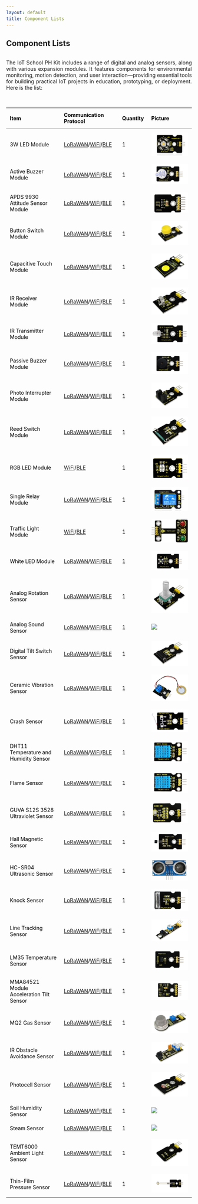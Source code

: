 ```yaml
---
layout: default
title: Component Lists
---
```


<h2>Component Lists</h2>

<p style="text-align:justify;display:inline-block;margin-bottom:2rem;">
  The IoT School PH Kit includes a range of digital and analog sensors, along with various expansion modules. It features components for environmental monitoring, motion detection, and user interaction—providing essential tools for building practical IoT projects in education, prototyping, or deployment. Here is the list:
</p>

<table style="width: 100%; border-collapse: collapse; margin-bottom: 2rem; color: Black;">
  <thead>
    <tr>
      <th style="text-align: left; padding: 10px; border-bottom: 2px solid #ccc;">Item</th>
      <th style="text-align: left; padding: 10px; border-bottom: 2px solid #ccc;">Communication Protocol</th>
      <th style="text-align: left; padding: 10px; border-bottom: 2px solid #ccc;">Quantity</th>
      <th style="text-align: left; padding: 10px; border-bottom: 2px solid #ccc;">Picture</th>
    </tr>
  </thead>
  <tbody>
    <tr>
      <td style="text-align:justify;padding: 10px;">3W LED Module</td>
      <td style="text-align:justify;padding: 10px;"><a href="\docs\projects\Basic\Lorfi-L\Modules\3W_LED_Module.html">LoRaWAN</a>/<a href="\docs\projects\Basic\Lorfi-WB\Modules\3W-LED-Module.html">WiFi</a>/<a href="\docs\projects\Basic\Lorfi-WB\Modules\3W_LED_Module.html">BLE</a></td>
      <td style="text-align:justify;padding: 10px;">1</td>
      <td style="text-align:justify;padding: 10px;"><img src="\assets\Images\LORFI_Components\Components\3W_LED_MODULE.webp" style="max-width: 100px;"></td>
    </tr>
    <tr>
      <td style="padding: 10px;">Active Buzzer Module</td>
      <td style="text-align:justify;padding: 10px;"><a href="\docs\projects\Basic\Lorfi-L\Modules\Active_Buzzer.html">LoRaWAN</a>/<a href="\docs\projects\Basic\Lorfi-WB\Modules\Active_Buzzer.html">WiFi</a>/<a href="\docs\projects\Basic\Lorfi-WB\Modules\Active_Buzzer.html">BLE</a></td>
      <td style="text-align:justify;padding: 10px;">1</td>
      <td style="text-align:justify;padding: 10px;"><img src="\assets\Images\LORFI_Components\Components\Active_Buzzer_Module.webp" style="max-width: 100px;"></td>
    </tr>
    <tr>
      <td style="padding: 10px;">APDS 9930 Attitude Sensor Module</td>
      <td style="text-align:justify;padding: 10px;"><a href="\docs\projects\Basic\Lorfi-L\Modules\APDS_9930_Attitude_Sensor_Module.html">LoRaWAN</a>/<a href="\docs\projects\Basic\Lorfi-WB\Modules\APDS_9930_Attitude_Sensor_Module.html">WiFi</a>/<a href="\docs\projects\Basic\Lorfi-WB\Modules\APDS_9930_Attitude_Sensor_Module.html">BLE</a></td>
      <td style="text-align:justify;padding: 10px;">1</td>
      <td style="text-align:justify;padding: 10px;"><img src="\assets\Images\LORFI_Components\Components\Attitude_Sensor.webp" style="max-width: 100px;"></td>
    </tr>
    <tr>
      <td style="padding: 10px;">Button Switch Module</td>
      <td style="text-align:justify;padding: 10px;"><a href="\docs\projects\Basic\Lorfi-L\Modules\Button_Switch_Module.html">LoRaWAN</a>/<a href="\docs\projects\Basic\Lorfi-WB\Modules\Button_Switch_Module.html">WiFi</a>/<a href="\docs\projects\Basic\Lorfi-WB\Modules\Button_Switch_Module.html">BLE</a></td>
      <td style="text-align:justify;padding: 10px;">1</td>
      <td style="text-align:justify;padding: 10px;"><img src="\assets\Images\LORFI_Components\Components\Button_Switch_Module.webp" style="max-width: 100px;"></td>
    </tr>
    <tr>
      <td style="padding: 10px;">Capacitive Touch Module</td>
      <td style="text-align:justify;padding: 10px;"><a href="\docs\projects\Basic\Lorfi-L\Modules\Capacitive_Touch_Module.html">LoRaWAN</a>/<a href="\docs\projects\Basic\Lorfi-WB\Modules\Capacitive_Touch_Module.html">WiFi</a>/<a href="\docs\projects\Basic\Lorfi-WB\Modules\Capacitive_Touch_Module.html">BLE</a></td>
      <td style="text-align:justify;padding: 10px;">1</td>
      <td style="text-align:justify;padding: 10px;"><img src="\assets\Images\LORFI_Components\Components\Capacitive_Touch_Module.webp" style="max-width: 100px;"></td>
    </tr>
    <tr>
      <td style="padding: 10px;">IR Receiver Module</td>
      <td style="text-align:justify;padding: 10px;"><a href="\docs\projects\Basic\Lorfi-L\Modules\IR_Receiver_Module.html">LoRaWAN</a>/<a href="\docs\projects\Basic\Lorfi-WB\Modules\IR_Receiver_Module.html">WiFi</a>/<a href="\docs\projects\Basic\Lorfi-WB\Modules\IR_Receiver_Module.html">BLE</a></td>
      <td style="text-align:justify;padding: 10px;">1</td>
      <td style="text-align:justify;padding: 10px;"><img src="\assets\Images\LORFI_Components\Components\IR_Receiver_Module.webp" style="max-width: 100px;"></td>
    </tr>
    <tr>
      <td style="padding: 10px;">IR Transmitter Module</td>
      <td style="text-align:justify;padding: 10px;"><a href="\docs\projects\Basic\Lorfi-L\Modules\IR_Transmitter_Module.html">LoRaWAN</a>/<a href="\docs\projects\Basic\Lorfi-WB\Modules\IR_Transmitter_Module.html">WiFi</a>/<a href="\docs\projects\Basic\Lorfi-WB\Modules\IR_Transmitter_Module.html">BLE</a></td>
      <td style="text-align:justify;padding: 10px;">1</td>
      <td style="text-align:justify;padding: 10px;"><img src="\assets\Images\LORFI_Components\Components\IR_Transmitter_Module.webp" style="max-width: 100px;"></td>
    </tr>
    <tr>
      <td style="padding: 10px;">Passive Buzzer Module</td>
      <td style="text-align:justify;padding: 10px;"><a href="\docs\projects\Basic\Lorfi-L\Modules\Passive_Buzzer_Module.html">LoRaWAN</a>/<a href="\docs\projects\Basic\Lorfi-WB\Modules\Passive_Buzzer_Module.html">WiFi</a>/<a href="\docs\projects\Basic\Lorfi-WB\Modules\Passive_Buzzer_Module.html">BLE</a></td>
      <td style="text-align:justify;padding: 10px;">1</td>
      <td style="text-align:justify;padding: 10px;"><img src="\assets\Images\LORFI_Components\Components\Passive_Buzzer_Module.webp" style="max-width: 100px;"></td>
    </tr>
    <tr>
      <td style="padding: 10px;">Photo Interrupter Module</td>
      <td style="text-align:justify;padding: 10px;"><a href="\docs\projects\Basic\Lorfi-L\Modules\Photo_Interrupter_Module.html">LoRaWAN</a>/<a href="\docs\projects\Basic\Lorfi-WB\Modules\Photo_Interrupter_Module.html">WiFi</a>/<a href="\docs\projects\Basic\Lorfi-WB\Modules\Photo_Interrupter_Module.html">BLE</a></td>
      <td style="text-align:justify;padding: 10px;">1</td>
      <td style="text-align:justify;padding: 10px;"><img src="\assets\Images\LORFI_Components\Components\Photo_Interrupter_Module.webp" style="max-width: 100px;"></td>
    </tr>
    <tr>
      <td style="padding: 10px;">Reed Switch Module</td>
      <td style="text-align:justify;padding: 10px;"><a href="\docs\projects\Basic\Lorfi-L\Modules\Reed_Switch_Module.html">LoRaWAN</a>/<a href="\docs\projects\Basic\Lorfi-WB\Modules\Reed_Switch_Module.html">WiFi</a>/<a href="\docs\projects\Basic\Lorfi-WB\Modules\Reed_Switch_Module.html">BLE</a></td>
      <td style="text-align:justify;padding: 10px;">1</td>
      <td style="text-align:justify;padding: 10px;"><img src="\assets\Images\LORFI_Components\Components\Reed_Switch_Module.webp" style="max-width: 100px;"></td>
    </tr>
    <tr>
      <td style="padding: 10px;">RGB LED Module</td>
      <td style="text-align:justify;padding: 10px;"><a href="\docs\projects\Basic\Lorfi-WB\Modules\RGB_LED_Module.html">WiFi</a>/<a href="\docs\projects\Basic\Lorfi-WB\Modules\RGB_LED_Module.html">BLE</a></td>
      <td style="text-align:justify;padding: 10px;">1</td>
      <td style="text-align:justify;padding: 10px;"><img src="\assets\Images\LORFI_Components\Components\RGB_LED_Module.webp" style="max-width: 100px;"></td>
    </tr>
    <tr>
      <td style="padding: 10px;">Single Relay Module</td>
      <td style="text-align:justify;padding: 10px;"><a href="\docs\projects\Basic\Lorfi-L\Modules\Single_Relay_Module.html">LoRaWAN</a>/<a href="\docs\projects\Basic\Lorfi-WB\Modules\Single_Relay_Module.html">WiFi</a>/<a href="\docs\projects\Basic\Lorfi-WB\Modules\Single_Relay_Module.html">BLE</a></td>
      <td style="text-align:justify;padding: 10px;">1</td>
      <td style="text-align:justify;padding: 10px;"><img src="\assets\Images\LORFI_Components\Components\Single_Relay_Module.webp" style="max-width: 100px;"></td>
    </tr>
    <tr>
      <td style="padding: 10px;">Traffic Light Module</td>
      <td style="text-align:justify;padding: 10px;"><a href="\docs\projects\Basic\Lorfi-WB\Modules\Traffic_Light_Module.html">WiFi</a>/<a href="\docs\projects\Basic\Lorfi-WB\Modules\Traffic_Light_Module.html">BLE</a></td>
      <td style="text-align:justify;padding: 10px;">1</td>
      <td style="text-align:justify;padding: 10px;"><img src="\assets\Images\LORFI_Components\Components\Traffic_Light_Module.webp" style="max-width: 100px;"></td>
    </tr>
    <tr>
      <td style="padding: 10px;">White LED Module</td>
      <td style="text-align:justify;padding: 10px;"><a href="\docs\projects\Basic\Lorfi-L\Modules\White_LED_Module.html">LoRaWAN</a>/<a href="\docs\projects\Basic\Lorfi-WB\Modules\White_LED_Module.html">WiFi</a>/<a href="\docs\projects\Basic\Lorfi-WB\Modules\White_LED_Module.html">BLE</a></td>
      <td style="text-align:justify;padding: 10px;">1</td>
      <td style="text-align:justify;padding: 10px;"><img src="\assets\Images\LORFI_Components\Components\White_LED_Module.webp" style="max-width: 100px;"></td>
    </tr>
    <tr>
      <td style="padding: 10px;">Analog Rotation Sensor</td>
      <td style="text-align:justify;padding: 10px;"><a href="\docs\projects\Basic\Lorfi-L\Modules\Analog_Rotation_Sensor.html">LoRaWAN</a>/<a href="\docs\projects\Basic\Lorfi-WB\Modules\Analog_Rotation_Sensor.html">WiFi</a>/<a href="\docs\projects\Basic\Lorfi-WB\Modules\Analog_Rotation_Sensor.html">BLE</a></td>
      <td style="text-align:justify;padding: 10px;">1</td>
      <td style="text-align:justify;padding: 10px;"><img src="\assets\Images\LORFI_Components\Components\Analog_Rotation_Sensor.webp" style="max-width: 100px;"></td>
    </tr>
    <tr>
      <td style="padding: 10px;">Analog Sound Sensor</td>
      <td style="text-align:justify;padding: 10px;"><a href="\docs\projects\Basic\Lorfi-L\Modules\Analog_Sound_Sensor.html">LoRaWAN</a>/<a href="\docs\projects\Basic\Lorfi-WB\Modules\Analog_Sound_Sensor.html">WiFi</a>/<a href="\docs\projects\Basic\Lorfi-WB\Modules\Analog_Sound_Sensor.html">BLE</a></td>
      <td style="text-align:justify;padding: 10px;">1</td>
      <td style="text-align:justify;padding: 10px;"><img src="\assets\Images\LORFI_Components\Components\Analog_Sound_Sensor.webp" style="max-width: 100px;"></td>
    </tr>
    <tr>
      <td style="padding: 10px;">Digital Tilt Switch Sensor</td>
      <td style="text-align:justify;padding: 10px;"><a href="\docs\projects\Basic\Lorfi-L\Modules\Ball_Tilt_Switch_Sensor.html">LoRaWAN</a>/<a href="\docs\projects\Basic\Lorfi-WB\Modules\Ball_Tilt_Switch_Sensor.html">WiFi</a>/<a href="\docs\projects\Basic\Lorfi-WB\Modules\Ball_Tilt_Switch_Sensor.html">BLE</a></td>
      <td style="text-align:justify;padding: 10px;">1</td>
      <td style="text-align:justify;padding: 10px;"><img src="\assets\Images\LORFI_Components\Components\Digital_Tilt_Sensor.webp" style="max-width: 100px;"></td>
    </tr>
    <tr>
      <td style="padding: 10px;">Ceramic Vibration Sensor</td>
      <td style="text-align:justify;padding: 10px;"><a href="\docs\projects\Basic\Lorfi-L\Modules\Ceramic_Vibration_Sensor.html">LoRaWAN</a>/<a href="\docs\projects\Basic\Lorfi-WB\Modules\Ceramic_Vibration_Sensor.html">WiFi</a>/<a href="\docs\projects\Basic\Lorfi-WB\Modules\Ceramic_Vibration_Sensor.html">BLE</a></td>
      <td style="text-align:justify;padding: 10px;">1</td>
      <td style="text-align:justify;padding: 10px;"><img src="\assets\Images\LORFI_Components\Components\Ceramic_Vibration_Sensor.webp" style="max-width: 100px;"></td>
    </tr>
    <tr>
      <td style="padding: 10px;">Crash Sensor</td>
      <td style="text-align:justify;padding: 10px;"><a href="\docs\projects\Basic\Lorfi-L\Modules\Crash_Sensor.html">LoRaWAN</a>/<a href="\docs\projects\Basic\Lorfi-WB\Modules\Crash_Sensor.html">WiFi</a>/<a href="\docs\projects\Basic\Lorfi-WB\Modules\Crash_Sensor.html">BLE</a></td>
      <td style="text-align:justify;padding: 10px;">1</td>
      <td style="text-align:justify;padding: 10px;"><img src="\assets\Images\LORFI_Components\Components\Crash_Sensor.webp" style="max-width: 100px;"></td>
    </tr>
    <tr>
      <td style="padding: 10px;">DHT11 Temperature and Humidity Sensor</td>
      <td style="text-align:justify;padding: 10px;"><a href="\docs\projects\Basic\Lorfi-L\Modules\DHT11_Temperature_and_Humidity_Sensor.html">LoRaWAN</a>/<a href="\docs\projects\Basic\Lorfi-WB\Modules\DHT11_Temperature_and_Humidity_Sensor.html">WiFi</a>/<a href="\docs\projects\Basic\Lorfi-WB\Modules\DHT11_Temperature_and_Humidity_Sensor.html">BLE</a></td>
      <td style="text-align:justify;padding: 10px;">1</td>
      <td style="text-align:justify;padding: 10px;"><img src="\assets\Images\LORFI_Components\Components\DHT11_Temperature_and_Humidity_Sensor.webp" style="max-width: 100px;"></td>
    </tr>
    <tr>
      <td style="padding: 10px;">Flame Sensor</td>
      <td style="text-align:justify;padding: 10px;"><a href="\docs\projects\Basic\Lorfi-L\Modules\Flame_Sensor.html">LoRaWAN</a>/<a href="\docs\projects\Basic\Lorfi-WB\Modules\Flame_Sensor.html">WiFi</a>/<a href="\docs\projects\Basic\Lorfi-WB\Modules\Flame_Sensor.html">BLE</a></td>
      <td style="text-align:justify;padding: 10px;">1</td>
      <td style="text-align:justify;padding: 10px;"><img src="\assets\Images\LORFI_Components\Components\DHT11_Temperature_and_Humidity_Sensor.webp" style="max-width: 100px;"></td>
    </tr>
    <tr>
      <td style="padding: 10px;">GUVA S12S 3528 Ultraviolet Sensor</td>
      <td style="text-align:justify;padding: 10px;"><a href="\docs\projects\Basic\Lorfi-L\Modules\GUVA_S12S_3528_Ultraviolet_Sensor.html">LoRaWAN</a>/<a href="\docs\projects\Basic\Lorfi-WB\Modules\GUVA_S12S_3528_Ultraviolet_Sensor.html">WiFi</a>/<a href="\docs\projects\Basic\Lorfi-WB\Modules\GUVA_S12S_3528_Ultraviolet_Sensor.html">BLE</a></td>
      <td style="text-align:justify;padding: 10px;">1</td>
      <td style="text-align:justify;padding: 10px;"><img src="\assets\Images\LORFI_Components\Components\Ultraviolet_Sensor.webp" style="max-width: 100px;"></td>
    </tr>
    <tr>
      <td style="padding: 10px;">Hall Magnetic Sensor</td>
      <td style="text-align:justify;padding: 10px;"><a href="\docs\projects\Basic\Lorfi-L\Modules\Hall_Magnetic_Sensor.html">LoRaWAN</a>/<a href="\docs\projects\Basic\Lorfi-WB\Modules\Hall_Magnetic_Sensor.html">WiFi</a>/<a href="\docs\projects\Basic\Lorfi-WB\Modules\Hall_Magnetic_Sensor.html">BLE</a></td>
      <td style="text-align:justify;padding: 10px;">1</td>
      <td style="text-align:justify;padding: 10px;"><img src="\assets\Images\LORFI_Components\Components\Hall_Magnetic_Sensor.webp" style="max-width: 100px;"></td>
    </tr>
    <tr>
      <td style="padding: 10px;">HC-SR04 Ultrasonic Sensor</td>
      <td style="text-align:justify;padding: 10px;"><a href="\docs\projects\Basic\Lorfi-L\Modules\HC_SR04_Ultrasonic_Sensor.html">LoRaWAN</a>/<a href="\docs\projects\Basic\Lorfi-WB\Modules\HC_SR04_Ultrasonic_Sensor.html">WiFi</a>/<a href="\docs\projects\Basic\Lorfi-WB\Modules\HC_SR04_Ultrasonic_Sensor.html">BLE</a></td>
      <td style="text-align:justify;padding: 10px;">1</td>
      <td style="text-align:justify;padding: 10px;"><img src="\assets\Images\LORFI_Components\Components\HCSR04_Ultrasonic_Sensor.webp" style="max-width: 100px;"></td>
    </tr>
    <tr>
      <td style="padding: 10px;">Knock Sensor</td>
      <td style="text-align:justify;padding: 10px;"><a href="\docs\projects\Basic\Lorfi-L\Modules\Knock_Sensor.html">LoRaWAN</a>/<a href="\docs\projects\Basic\Lorfi-WB\Modules\Knock_Sensor.html">WiFi</a>/<a href="\docs\projects\Basic\Lorfi-WB\Modules\Knock_Sensor.html">BLE</a></td>
      <td style="text-align:justify;padding: 10px;">1</td>
      <td style="text-align:justify;padding: 10px;"><img src="\assets\Images\LORFI_Components\Components\Knock_Sensor.webp" style="max-width: 100px;"></td>
    </tr>
    <tr>
      <td style="padding: 10px;">Line Tracking Sensor</td>
      <td style="text-align:justify;padding: 10px;"><a href="\docs\projects\Basic\Lorfi-L\Modules\Line_Tracking_Sensor.html">LoRaWAN</a>/<a href="\docs\projects\Basic\Lorfi-WB\Modules\Line_Tracking_Sensor.html">WiFi</a>/<a href="\docs\projects\Basic\Lorfi-WB\Modules\Line_Tracking_Sensor.html">BLE</a></td>
      <td style="text-align:justify;padding: 10px;">1</td>
      <td style="text-align:justify;padding: 10px;"><img src="\assets\Images\LORFI_Components\Components\Line_Tracking_Sensor.webp" style="max-width: 100px;"></td>
    </tr>
    <tr>
      <td style="padding: 10px;">LM35 Temperature Sensor</td>
      <td style="text-align:justify;padding: 10px;"><a href="\docs\projects\Basic\Lorfi-L\Modules\LM35_Temperature_Sensor.html">LoRaWAN</a>/<a href="\docs\projects\Basic\Lorfi-WB\Modules\LM35_Temperature_Sensor.html">WiFi</a>/<a href="\docs\projects\Basic\Lorfi-WB\Modules\LM35_Temperature_Sensor.html">BLE</a></td>
      <td style="text-align:justify;padding: 10px;">1</td>
      <td style="text-align:justify;padding: 10px;"><img src="\assets\Images\LORFI_Components\Components\LM35_Temperature_Sensor.webp" style="max-width: 100px;"></td>
    </tr>
    <tr>
      <td style="padding: 10px;">MMA84521 Module Acceleration Tilt Sensor</td>
      <td style="text-align:justify;padding: 10px;"><a href="\docs\projects\Basic\Lorfi-L\Modules\MMA84521_Module_Acceleration_Tilt_Sensor.html">LoRaWAN</a>/<a href="\docs\projects\Basic\Lorfi-WB\Modules\MMA84521_Module_Acceleration_Tilt_Sensor.html">WiFi</a>/<a href="\docs\projects\Basic\Lorfi-WB\Modules\MMA84521_Module_Acceleration_Tilt_Sensor.html">BLE</a></td>
      <td style="text-align:justify;padding: 10px;">1</td>
      <td style="text-align:justify;padding: 10px;"><img src="\assets\Images\LORFI_Components\Components\MMA84521_Module_Acceleration_Tilt_Sensor.webp" style="max-width: 100px;"></td>
    </tr> <tr>
      <td style="padding: 10px;">MQ2 Gas Sensor</td>
      <td style="text-align:justify;padding: 10px;"><a href="\docs\projects\Basic\Lorfi-L\Modules\MQ2_Gas_Sensor.html">LoRaWAN</a>/<a href="\docs\projects\Basic\Lorfi-WB\Modules\MQ2_Gas_Sensor.html">WiFi</a>/<a href="\docs\projects\Basic\Lorfi-WB\Modules\MQ2_Gas_Sensor.html">BLE</a></td>
      <td style="text-align:justify;padding: 10px;">1</td>
      <td style="text-align:justify;padding: 10px;"><img src="\assets\Images\LORFI_Components\Components\Gas_Sensor.webp" style="max-width: 100px;"></td>
    </tr>
    <tr>
      <td style="padding: 10px;">IR Obstacle Avoidance Sensor</td>
      <td style="text-align:justify;padding: 10px;"><a href="\docs\projects\Basic\Lorfi-L\Modules\Obstacle_Avoidance_Sensor.html">LoRaWAN</a>/<a href="\docs\projects\Basic\Lorfi-WB\Modules\Obstacle_Avoidance_Sensor.html">WiFi</a>/<a href="\docs\projects\Basic\Lorfi-WB\Modules\Obstacle_Avoidance_Sensor.html">BLE</a></td>
      <td style="text-align:justify;padding: 10px;">1</td>
      <td style="text-align:justify;padding: 10px;"><img src="\assets\Images\LORFI_Components\Components\IR_Obstacle_Sensor.webp" style="max-width: 100px;"></td>
    </tr>
    <tr>
      <td style="padding: 10px;">Photocell Sensor</td>
      <td style="text-align:justify;padding: 10px;"><a href="\docs\projects\Basic\Lorfi-L\Modules\Photo_Resistor_Sensor.html">LoRaWAN</a>/<a href="\docs\projects\Basic\Lorfi-WB\Modules\Photo_Resistor_Sensor.html">WiFi</a>/<a href="\docs\projects\Basic\Lorfi-WB\Modules\Photo_Resistor_Sensor.html">BLE</a></td>
      <td style="text-align:justify;padding: 10px;">1</td>
      <td style="text-align:justify;padding: 10px;"><img src="\assets\Images\LORFI_Components\Components\Photocell_Sensor.webp" style="max-width: 100px;"></td>
    </tr>
    <tr>
      <td style="padding: 10px;">Soil Humidity Sensor</td>
      <td style="text-align:justify;padding: 10px;"><a href="\docs\projects\Basic\Lorfi-L\Modules\Soil_Humidity_Sensor.html">LoRaWAN</a>/<a href="\docs\projects\Basic\Lorfi-WB\Modules\Soil_Humidity_Sensor.html">WiFi</a>/<a href="\docs\projects\Basic\Lorfi-WB\Modules\Soil_Humidity_Sensor.html">BLE</a></td>
      <td style="text-align:justify;padding: 10px;">1</td>
      <td style="text-align:justify;padding: 10px;"><img src="\assets\Images\LORFI_Components\Components\Soil_Humidity_Sensor.webp" style="max-width: 100px;"></td>
    </tr>
    <tr>
      <td style="padding: 10px;">Steam Sensor</td>
      <td style="text-align:justify;padding: 10px;"><a href="\docs\projects\Basic\Lorfi-L\Modules\Steam_Sensor.html">LoRaWAN</a>/<a href="\docs\projects\Basic\Lorfi-WB\Modules\Steam_Sensor.html">WiFi</a>/<a href="\docs\projects\Basic\Lorfi-WB\Modules\Steam_Sensor.html">BLE</a></td>
      <td style="text-align:justify;padding: 10px;">1</td>
      <td style="text-align:justify;padding: 10px;"><img src="\assets\Images\LORFI_Components\Components\Steam_Sensor.jpeg" style="max-width: 100px;"></td>
    </tr>
    <tr>
      <td style="padding: 10px;">TEMT6000 Ambient Light Sensor</td>
      <td style="text-align:justify;padding: 10px;"><a href="\docs\projects\Basic\Lorfi-L\Modules\TEMT6000_Sensor.html">LoRaWAN</a>/<a href="\docs\projects\Basic\Lorfi-WB\Modules\TEMT6000_Sensor.html">WiFi</a>/<a href="\docs\projects\Basic\Lorfi-WB\Modules\TEMT6000_Sensor.html">BLE</a></td>
      <td style="text-align:justify;padding: 10px;">1</td>
      <td style="text-align:justify;padding: 10px;"><img src="\assets\Images\LORFI_Components\Components\TEMT6000_Ambient_Light_Sensor.jpeg" style="max-width: 100px;"></td>
    </tr>
    <tr>
      <td style="padding: 10px;">Thin-Film Pressure Sensor</td>
      <td style="text-align:justify;padding: 10px;"><a href="\docs\projects\Basic\Lorfi-L\Modules\Thin_Film_Pressure_Sensor.html">LoRaWAN</a>/<a href="\docs\projects\Basic\Lorfi-WB\Modules\Thin_Film_Pressure_Sensor.html">WiFi</a>/<a href="\docs\projects\Basic\Lorfi-WB\Modules\Thin_Film_Pressure_Sensor.html">BLE</a></td>
      <td style="text-align:justify;padding: 10px;">1</td>
      <td style="text-align:justify;padding: 10px;"><img src="\assets\Images\LORFI_Components\Components\Thin_Film_Pressure_Sensor.webp" style="max-width: 100px;"></td>
    </tr>
  </tbody>
</table>
